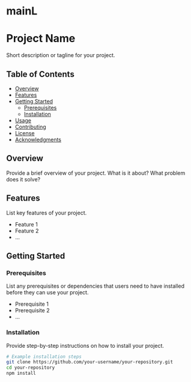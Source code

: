 # mainL
# Project Name

Short description or tagline for your project.

## Table of Contents

- [Overview](#overview)
- [Features](#features)
- [Getting Started](#getting-started)
  - [Prerequisites](#prerequisites)
  - [Installation](#installation)
- [Usage](#usage)
- [Contributing](#contributing)
- [License](#license)
- [Acknowledgments](#acknowledgments)

## Overview

Provide a brief overview of your project. What is it about? What problem does it solve?

## Features

List key features of your project.

- Feature 1
- Feature 2
- ...

## Getting Started

### Prerequisites

List any prerequisites or dependencies that users need to have installed before they can use your project.

- Prerequisite 1
- Prerequisite 2
- ...

### Installation

Provide step-by-step instructions on how to install your project.

```bash
# Example installation steps
git clone https://github.com/your-username/your-repository.git
cd your-repository
npm install
